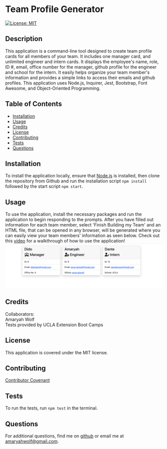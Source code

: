 # Team Profile Generator
 
[![License: MIT](https://img.shields.io/badge/License-MIT-yellow.svg)](https://opensource.org/licenses/MIT)

## Description
This application is a command-line tool designed to create team profile cards for all members of your team. It includes one manager card, and unlimited engineer and intern cards. It displays the employee's name, role, ID #, email, office number for the manager, github profile for the engineer and school for the intern. It easily helps organize your team member's information and provides a simple links to access their emails and github profiles. This application uses Node.js, Inquirer, Jest, Bootstrap, Font Awesome, and Object-Oriented Programming.

## Table of Contents
- [Installation](#installation)
- [Usage](#usage)
- [Credits](#credits)
- [License](#license)
- [Contributing](#contributing)
- [Tests](#tests)
- [Questions](#questions)

## Installation
To install the application locally, ensure that [Node.js](https://nodejs.org/en/download/) is installed, then clone the repository from Github and run the installation script ```npm install``` followed by the start script ```npm start```.

## Usage
To use the application, install the necessary packages and run the application to begin responding to the prompts. After you have filled out information for each team member, select 'Finish Building my Team' and an HTML file, that can be opened in any browser, will be generated where you can easily view your team members' information as seen below. Check out this [video](https://drive.google.com/file/d/1fC8SMu0DH3C-wPzHoGw3XDbP27LjDSzk/view) for a walkthrough of how to use the application!
![Screenshot of application](./assets/team-profile-generator-screenshot.png)

## Credits
Collaborators: <br>
Amaryah Wolf <br>
Tests provided by UCLA Extension Boot Camps

## License
This application is covered under the MIT license.

## Contributing
[Contributor Covenant](https://www.contributor-covenant.org/version/2/1/code_of_conduct/)

## Tests
To run the tests, run ```npm test``` in the terminal.

## Questions
For additional questions, find me on [github](https://github.com/amaryahwolf) or email me at amaryahwolf@gmail.com.
